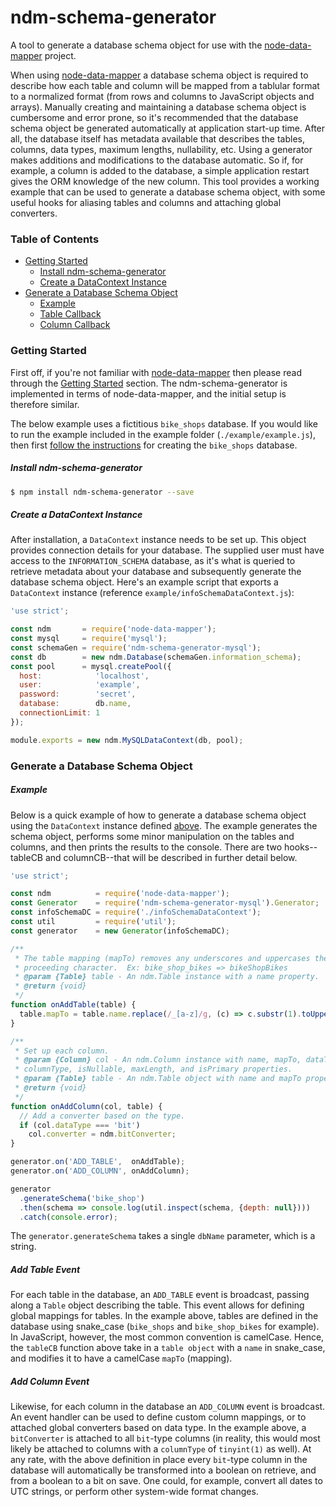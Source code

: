 # ndm-schema-generator

A tool to generate a database schema object for use with the [node-data-mapper](https://github.com/benbotto/node-data-mapper) project.

When using [node-data-mapper](https://github.com/benbotto/node-data-mapper) a database schema object is required to describe how each table and column will be mapped from a tablular format to a normalized format (from rows and columns to JavaScript objects and arrays).  Manually creating and maintaining a database schema object is cumbersome and error prone, so it's recommended that the database schema object be generated automatically at application start-up time.  After all, the database itself has metadata available that describes the tables, columns, data types, maximum lengths, nullability, etc.  Using a generator makes additions and modifications to the database automatic.  So if, for example, a column is added to the database, a simple application restart gives the ORM knowledge of the new column.  This tool provides a working example that can be used to generate a database schema object, with some useful hooks for aliasing tables and columns and attaching global converters.

### Table of Contents

- [Getting Started](#getting-started)
    - [Install ndm-schema-generator](#install-ndm-schema-generator)
    - [Create a DataContext Instance](#create-a-datacontext-instance)
- [Generate a Database Schema Object](#generate-a-database-schema-object)
    - [Example](#example)
    - [Table Callback](#table-callback)
    - [Column Callback](#column-callback)

### Getting Started

First off, if you're not familiar with [node-data-mapper](https://github.com/benbotto/node-data-mapper) then please read through the [Getting Started](https://github.com/benbotto/node-data-mapper#getting-started) section.  The ndm-schema-generator is implemented in terms of node-data-mapper, and the initial setup is therefore similar.

The below example uses a fictitious ```bike_shops``` database.  If you would like to run the example included in the example folder (```./example/example.js```), then first [follow the instructions](https://github.com/benbotto/node-data-mapper#examples) for creating the ```bike_shops``` database.

##### Install ndm-schema-generator

```bash
$ npm install ndm-schema-generator --save
```

##### Create a DataContext Instance

After installation, a ```DataContext``` instance needs to be set up.  This object provides connection details for your database.  The supplied user must have access to the ```INFORMATION_SCHEMA``` database, as it's what is queried to retrieve metadata about your database and subsequently generate the database schema object.  Here's an example script that exports a ```DataContext``` instance (reference ```example/infoSchemaDataContext.js```):

```JavaScript
'use strict';

const ndm       = require('node-data-mapper');
const mysql     = require('mysql');
const schemaGen = require('ndm-schema-generator-mysql');
const db        = new ndm.Database(schemaGen.information_schema);
const pool      = mysql.createPool({
  host:            'localhost',
  user:            'example',
  password:        'secret',
  database:        db.name,
  connectionLimit: 1
});

module.exports = new ndm.MySQLDataContext(db, pool);
```

### Generate a Database Schema Object

##### Example

Below is a quick example of how to generate a database schema object using the ```DataContext``` instance defined [above](#create-a-datacontext-instance).  The example generates the schema object, performs some minor manipulation on the tables and columns, and then prints the results to the console.  There are two hooks--tableCB and columnCB--that will be described in further detail below.

```JavaScript
'use strict';

const ndm          = require('node-data-mapper');
const Generator    = require('ndm-schema-generator-mysql').Generator;
const infoSchemaDC = require('./infoSchemaDataContext');
const util         = require('util');
const generator    = new Generator(infoSchemaDC);

/**
 * The table mapping (mapTo) removes any underscores and uppercases the
 * proceeding character.  Ex: bike_shop_bikes => bikeShopBikes
 * @param {Table} table - An ndm.Table instance with a name property.
 * @return {void}
 */
function onAddTable(table) {
  table.mapTo = table.name.replace(/_[a-z]/g, (c) => c.substr(1).toUpperCase());
}

/**
 * Set up each column.
 * @param {Column} col - An ndm.Column instance with name, mapTo, dataType,
 * columnType, isNullable, maxLength, and isPrimary properties.
 * @param {Table} table - An ndm.Table object with name and mapTo properties.
 * @return {void}
 */
function onAddColumn(col, table) {
  // Add a converter based on the type.
  if (col.dataType === 'bit')
    col.converter = ndm.bitConverter;
}

generator.on('ADD_TABLE',  onAddTable);
generator.on('ADD_COLUMN', onAddColumn);

generator
  .generateSchema('bike_shop')
  .then(schema => console.log(util.inspect(schema, {depth: null})))
  .catch(console.error);
```

The ```generator.generateSchema``` takes a single ```dbName``` parameter, which is a string.

##### Add Table Event

For each table in the database, an ```ADD_TABLE``` event is broadcast, passing along a ```Table``` object describing the table.  This event allows for defining global mappings for tables.  In the example above, tables are defined in the database using snake_case (```bike_shops``` and ```bike_shop_bikes``` for example).  In JavaScript, however, the most common convention is camelCase.  Hence, the ```tableCB``` function above take in a ```table object``` with a ```name``` in snake_case, and modifies it to have a camelCase ```mapTo``` (mapping).

##### Add Column Event

Likewise, for each column in the database an ```ADD_COLUMN``` event is broadcast.  An event handler can be used to define custom column mappings, or to attached global converters based on data type.  In the example above, a ```bitConverter``` is attached to all ```bit```-type columns (in reality, this would most likely be attached to columns with a ```columnType``` of ```tinyint(1)``` as well).  At any rate, with the above definition in place every ```bit```-type column in the database will automatically be transformed into a boolean on retrieve, and from a boolean to a bit on save.  One could, for example, convert all dates to UTC strings, or perform other system-wide format changes.

